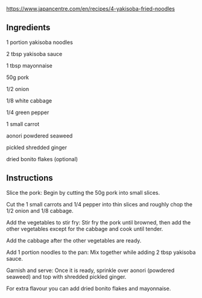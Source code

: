 https://www.japancentre.com/en/recipes/4-yakisoba-fried-noodles


## Ingredients

1 portion yakisoba noodles

2 tbsp yakisoba sauce

1 tbsp mayonnaise

50g pork

1/2 onion

1/8 white cabbage

1/4 green pepper

1 small carrot

aonori powdered seaweed

pickled shredded ginger

dried bonito flakes (optional)

## Instructions

Slice the pork: Begin by cutting the 50g pork into small slices. 

Cut the 1 small carrots and 1/4 pepper into thin slices and roughly chop the 1/2 onion and 1/8 cabbage.

Add the vegetables to stir fry: Stir fry the pork until browned, then add the other vegetables except for the cabbage and cook until tender. 

Add the cabbage after the other vegetables are ready.

Add 1 portion noodles to the pan: Mix together while adding 2 tbsp yakisoba sauce.

Garnish and serve: Once it is ready, sprinkle over aonori (powdered seaweed) and top with shredded pickled ginger. 

For extra flavour you can add dried bonito flakes and mayonnaise.
